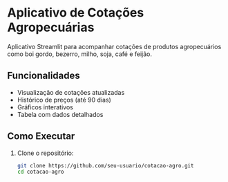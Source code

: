 # Aplicativo de Cotações Agropecuárias

Aplicativo Streamlit para acompanhar cotações de produtos agropecuários como boi gordo, bezerro, milho, soja, café e feijão.

## Funcionalidades

- Visualização de cotações atualizadas
- Histórico de preços (até 90 dias)
- Gráficos interativos
- Tabela com dados detalhados

## Como Executar

1. Clone o repositório:
   ```bash
   git clone https://github.com/seu-usuario/cotacao-agro.git
   cd cotacao-agro
